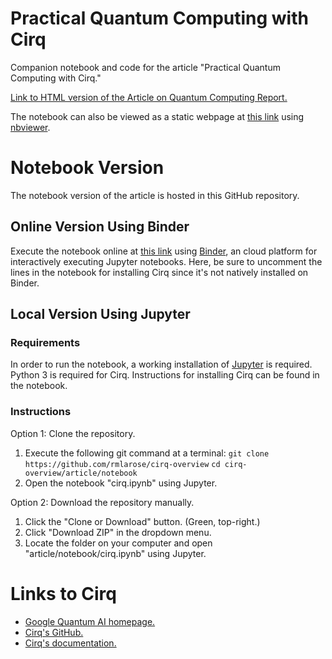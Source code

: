 # Practical Quantum Computing with Cirq
Companion notebook and code for the article "Practical Quantum Computing with Cirq."

[Link to HTML version of the Article on Quantum Computing Report.](https://quantumcomputingreport.com/our-take/review-of-the-cirq-quantum-software-framework/)

The notebook can also be viewed as a static webpage at [this link](https://nbviewer.jupyter.org/github/rmlarose/cirq-overview/blob/master/article/notebook/cirq.ipynb) using [nbviewer](https://nbviewer.jupyter.org/).

# Notebook Version

The notebook version of the article is hosted in this GitHub repository.

## Online Version Using Binder

Execute the notebook online at [this link](https://hub.mybinder.org/user/rmlarose-cirq-overview-codsxu89/notebooks/article/notebook/cirq.ipynb) using [Binder](https://mybinder.org/), an cloud platform for interactively executing Jupyter notebooks. Here, be sure to uncomment the lines in the notebook for installing Cirq since it's not natively installed on Binder.

## Local Version Using Jupyter

### Requirements

In order to run the notebook, a working installation of [Jupyter](https://jupyter.org/) is required. Python 3 is required for Cirq. Instructions for installing Cirq can be found in the notebook.

### Instructions

Option 1: Clone the repository.

1. Execute the following git command at a terminal:
```git clone https://github.com/rmlarose/cirq-overview```
```cd cirq-overview/article/notebook```
1. Open the notebook "cirq.ipynb" using Jupyter.

Option 2: Download the repository manually.

1. Click the "Clone or Download" button. (Green, top-right.)
1. Click "Download ZIP" in the dropdown menu.
1. Locate the folder on your computer and open "article/notebook/cirq.ipynb" using Jupyter.

# Links to Cirq

* [Google Quantum AI homepage.](https://ai.google/research/teams/applied-science/quantum-ai/)
* [Cirq's GitHub.](https://github.com/quantumlib/Cirq)
* [Cirq's documentation.](https://cirq.readthedocs.io/en/latest/)

